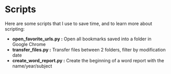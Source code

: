# Scripts

Here are some scripts that I use to save time, and to learn more about scripting:

 - **open_favorite_urls.py :** Open all bookmarks saved into a folder in Google Chrome
 - **transfer_files.py :** Transfer files between 2 folders, filter by modification date
 - **create_word_report.py :** Create the beginning of a word report with the name/year/subject